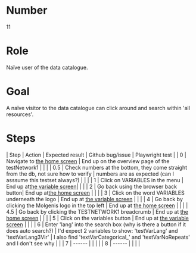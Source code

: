 # Number

11

# Role

Naïve user of the data catalogue.

# Goal

A naïve visitor to the data catalogue can click around and search within 'all resources'.

# Steps

| Step | Action | Expected result | Github bug/issue | Playwright test |
| 0 | Navigate to [the home screen](https://data-catalogue-acc.molgeniscloud.org/testCatalogue/ssr-catalogue/testNetwork1) | End up on the overview page of the testNetwork1 | | |
| 0.5 | Check numbers at the bottom, they come straight from the db, not sure how to verify | numbers are as expected (can I asssume this testset always?) | | |
| 1 | Click on VARIABLES in the menu | End up at[the variable screen](https://data-catalogue-acc.molgeniscloud.org/testCatalogue/ssr-catalogue/testNetwork1/variables)| | |
| 2 | Go back using the browser back button| End up at[the home screen](https://data-catalogue-acc.molgeniscloud.org/testCatalogue/ssr-catalogue/testNetwork1) | | |
| 3 | Click on the word VARIABLES underneath the logo | End up at [the variable screen](https://data-catalogue-acc.molgeniscloud.org/testCatalogue/ssr-catalogue/testNetwork1/variables) | | |
| 4 | Go back by clicking the Molgenis logo in the top left | End up at [the home screen](https://data-catalogue-acc.molgeniscloud.org/testCatalogue/ssr-catalogue/testNetwork1) | | |
| 4.5 | Go back by clicking the TESTNETWORK1 breadcrumb | End up at [the home screen](https://data-catalogue-acc.molgeniscloud.org/testCatalogue/ssr-catalogue/testNetwork1) | | |
| 5 | Click on the variables button | End up at [the variable screen](https://data-catalogue-acc.molgeniscloud.org/testCatalogue/ssr-catalogue/testNetwork1/variables) | | |
| 6 | Enter 'lang' into the search box (why is there a button if it does auto search?) | I'd expect 2 variables to show: 'testVarLang' and 'textVarLang3Vir' | I also find 'textVarCategorical\_' and 'textVarNoRepeats' and I don't see why | |
| 7 | ------ | | | |
| 8 | ------ | | | |
